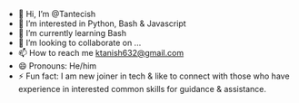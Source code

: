 - 👋 Hi, I’m @Tantecish
- 👀 I’m interested in Python, Bash & Javascript
- 🌱 I’m currently learning Bash
- 💞️ I’m looking to collaborate on ...
- 📫 How to reach me ktanish632@gmail.com
- 😄 Pronouns: He/him
- ⚡ Fun fact: I am new joiner in tech & like to connect with those who have experience in interested common skills for guidance & assistance.

<!---
Tantecish/Tantecish is a ✨ special ✨ repository because its `README.md` (this file) appears on your GitHub profile.
You can click the Preview link to take a look at your changes.
--->
